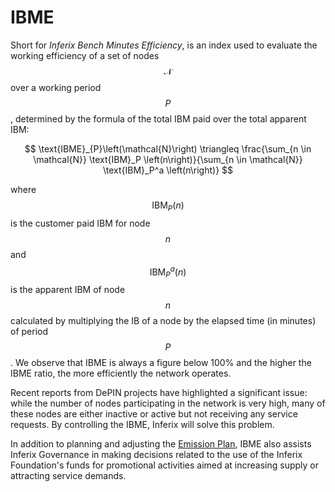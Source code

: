 # IBME

Short for _Inferix Bench Minutes Efficiency_, is an index used to evaluate the working efficiency of a set of nodes $$\mathcal{N}$$ over a working period $$P$$, determined by the formula of the total IBM paid over the total apparent IBM:

$$
\text{IBME}_{P}\left(\mathcal{N}\right) \triangleq \frac{\sum_{n \in \mathcal{N}} \text{IBM}_P \left(n\right)}{\sum_{n \in \mathcal{N}} \text{IBM}_P^a \left(n\right)}
$$

where $$\text{IBM}_P \left(n\right)$$ is the customer paid IBM for node $$n$$ and $$\text{IBM}_P^a \left(n\right)$$ is the apparent IBM of node $$n$$ calculated by multiplying the IB of a node by the elapsed time (in minutes) of period $$P$$. We observe that IBME is always a figure below 100\% and the higher the IBME ratio, the more efficiently the network operates.

Recent reports from DePIN projects have highlighted a significant issue: while the number of nodes participating in the network is very high, many of these nodes are either inactive or active but not receiving any service requests. By controlling the IBME, Inferix will solve this problem.

In addition to planning and adjusting the [Emission Plan](/inferix-whitepaper/economic-model/burn-mint-work-token-issuance-model.md), IBME also assists Inferix Governance in making decisions related to the use of the Inferix Foundation's funds for promotional activities aimed at increasing supply or attracting service demands.